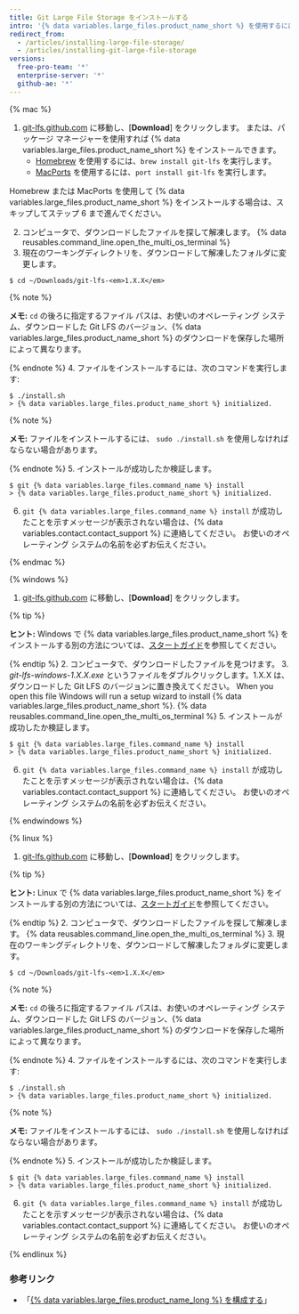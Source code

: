 ```yaml
---
title: Git Large File Storage をインストールする
intro: '{% data variables.large_files.product_name_short %} を使用するには、Git とは別の新しいプログラムをダウンロードしてインストールする必要があります。'
redirect_from:
  - /articles/installing-large-file-storage/
  - /articles/installing-git-large-file-storage
versions:
  free-pro-team: '*'
  enterprise-server: '*'
  github-ae: '*'
---
```


{% mac %}

1. [git-lfs.github.com](https://git-lfs.github.com) に移動し、[**Download**] をクリックします。 または、パッケージ マネージャーを使用すれば {% data variables.large_files.product_name_short %} をインストールできます。
    - [Homebrew](http://brew.sh/) を使用するには、`brew install git-lfs` を実行します。
    - [MacPorts](https://www.macports.org/) を使用するには、`port install git-lfs` を実行します。

 Homebrew または MacPorts を使用して {% data variables.large_files.product_name_short %} をインストールする場合は、スキップしてステップ 6 まで進んでください。

2. コンピュータで、ダウンロードしたファイルを探して解凍します。
{% data reusables.command_line.open_the_multi_os_terminal %}
3. 現在のワーキングディレクトリを、ダウンロードして解凍したフォルダに変更します。
  ```shell
  $ cd ~/Downloads/git-lfs-<em>1.X.X</em>
  ```
 {% note %}

 **メモ:** `cd` の後ろに指定するファイル パスは、お使いのオペレーティング システム、ダウンロードした Git LFS のバージョン、{% data variables.large_files.product_name_short %} のダウンロードを保存した場所によって異なります。

 {% endnote %}
4. ファイルをインストールするには、次のコマンドを実行します:
  ```shell
  $ ./install.sh
  > {% data variables.large_files.product_name_short %} initialized.
  ```
 {% note %}

 **メモ:** ファイルをインストールするには、 `sudo ./install.sh` を使用しなければならない場合があります。

 {% endnote %}
5. インストールが成功したか検証します。
  ```shell
  $ git {% data variables.large_files.command_name %} install
  > {% data variables.large_files.product_name_short %} initialized.
  ```
6. `git {% data variables.large_files.command_name %} install` が成功したことを示すメッセージが表示されない場合は、{% data variables.contact.contact_support %} に連絡してください。 お使いのオペレーティング システムの名前を必ずお伝えください。

{% endmac %}

{% windows %}

1. [git-lfs.github.com](https://git-lfs.github.com) に移動し、[**Download**] をクリックします。

  {% tip %}

  **ヒント:** Windows で {% data variables.large_files.product_name_short %} をインストールする別の方法については、[スタートガイド](https://github.com/github/git-lfs#getting-started)を参照してください。

  {% endtip %}
2. コンピュータで、ダウンロードしたファイルを見つけます。
3. *git-lfs-windows-1.X.X.exe* というファイルをダブルクリックします。1.X.X は、ダウンロードした Git LFS のバージョンに置き換えてください。 When you open this file Windows will run a setup wizard to install
{% data variables.large_files.product_name_short %}.
{% data reusables.command_line.open_the_multi_os_terminal %}
5. インストールが成功したか検証します。
  ```shell
  $ git {% data variables.large_files.command_name %} install
  > {% data variables.large_files.product_name_short %} initialized.
  ```
6. `git {% data variables.large_files.command_name %} install` が成功したことを示すメッセージが表示されない場合は、{% data variables.contact.contact_support %} に連絡してください。 お使いのオペレーティング システムの名前を必ずお伝えください。

{% endwindows %}

{% linux %}

1. [git-lfs.github.com](https://git-lfs.github.com) に移動し、[**Download**] をクリックします。

  {% tip %}

  **ヒント:** Linux で {% data variables.large_files.product_name_short %} をインストールする別の方法については、[スタートガイド](https://github.com/github/git-lfs#getting-started)を参照してください。

  {% endtip %}
2. コンピュータで、ダウンロードしたファイルを探して解凍します。
{% data reusables.command_line.open_the_multi_os_terminal %}
3. 現在のワーキングディレクトリを、ダウンロードして解凍したフォルダに変更します。
  ```shell
  $ cd ~/Downloads/git-lfs-<em>1.X.X</em>
  ```
 {% note %}

 **メモ:** `cd` の後ろに指定するファイル パスは、お使いのオペレーティング システム、ダウンロードした Git LFS のバージョン、{% data variables.large_files.product_name_short %} のダウンロードを保存した場所によって異なります。

 {% endnote %}
4. ファイルをインストールするには、次のコマンドを実行します:
  ```shell
  $ ./install.sh
  > {% data variables.large_files.product_name_short %} initialized.
  ```
 {% note %}

 **メモ:** ファイルをインストールするには、 `sudo ./install.sh` を使用しなければならない場合があります。

 {% endnote %}
5. インストールが成功したか検証します。
  ```shell
  $ git {% data variables.large_files.command_name %} install
  > {% data variables.large_files.product_name_short %} initialized.
  ```
6. `git {% data variables.large_files.command_name %} install` が成功したことを示すメッセージが表示されない場合は、{% data variables.contact.contact_support %} に連絡してください。 お使いのオペレーティング システムの名前を必ずお伝えください。

{% endlinux %}

### 参考リンク

- 「[{% data variables.large_files.product_name_long %} を構成する](/articles/configuring-git-large-file-storage)」
